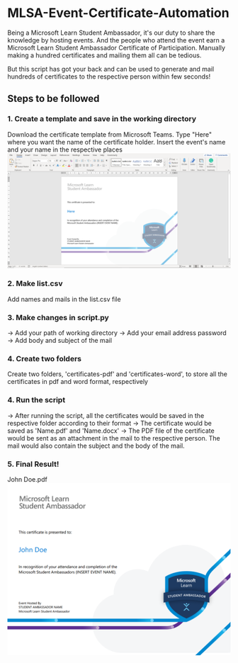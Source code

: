 # MLSA-Event-Certificate-Automation
Being a Microsoft Learn Student Ambassador, it's our duty to share the knowledge by hosting events. And the people who attend the event earn a Microsoft Learn Student Ambassador Certificate of Participation. Manually making a hundred certificates and mailing them all can be tedious. 

But this script has got your back and can be used to generate and mail hundreds of certificates to the respective person within few seconds!

## Steps to be followed

### 1. Create a template and save in the working directory
Download the certificate template from Microsoft Teams. Type "Here" where you want the name of the certificate holder. Insert the event's name and your name in the respective places
<img src="https://github.com/chiragjagad/MLSA-Event-Certificate-Automation/blob/master/readme/template.png">
### 2. Make list.csv
Add names and mails in the list.csv file
### 3. Make changes in script.py
-> Add your path of working directory
-> Add your email address password
-> Add body and subject of the mail
### 4. Create two folders
Create two folders, 'certificates-pdf' and 'certificates-word', to store all the certificates in pdf and word format, respectively
### 4. Run the script
-> After running the script, all the certificates would be saved in the respective folder according to their format
-> The certificate would be saved as 'Name.pdf' and 'Name.docx'
-> The PDF file of the certificate would be sent as an attachment in the mail to the respective person. The mail would also contain the subject and the body of the mail.
### 5. Final Result!
John Doe.pdf
<img src="https://github.com/chiragjagad/MLSA-Event-Certificate-Automation/blob/master/readme/certificate.png">

